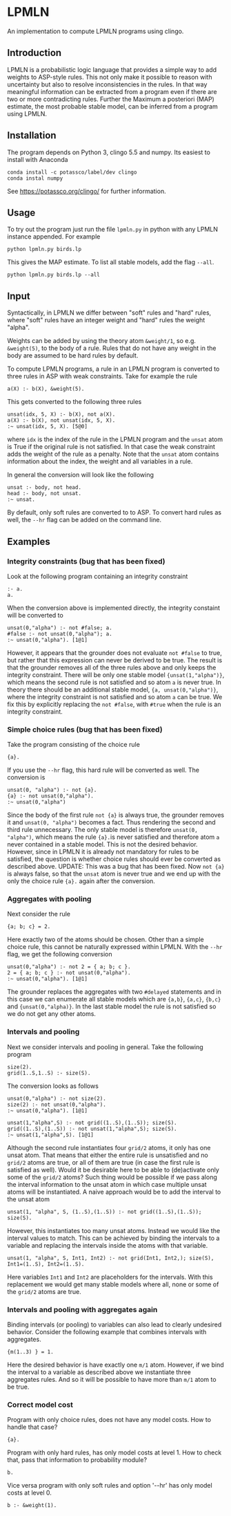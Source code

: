 # LPMLN
An implementation to compute LPMLN programs using clingo.

## Introduction
LPMLN is a probabilistic logic language that provides a simple way to add weights to ASP-style rules. This not only make it possible to reason with uncertainty but also to resolve inconsistencies in the rules. In that way meaningful information can be extracted from a program even if there are two or more contradicting rules.
Further the Maximum a posteriori (MAP) estimate, the most probable stable model, can be inferred from a program using LPMLN.


## Installation
The program depends on Python 3, clingo 5.5 and numpy. Its easiest to install with Anaconda 
```
conda install -c potassco/label/dev clingo
conda instal numpy
```
See https://potassco.org/clingo/ for further information.


## Usage
To try out the program just run the file `lpmln.py` in python with any LPMLN instance appended. For example
```
python lpmln.py birds.lp
```
This gives the MAP estimate. To list all stable models, add the flag `--all`. 
```
python lpmln.py birds.lp --all
```
## Input
Syntactically, in LPMLN we differ between "soft" rules and "hard" rules, where "soft" rules have an integer weight and "hard" rules the weight "alpha". 

Weights can be added by using the theory atom `&weight/1`, so e.g. `&weight(5)`, to the body of a rule. Rules that do not have any weight in the body are assumed to be hard rules by default.

To compute LPMLN programs, a rule in an LPMLN program is converted to three rules in ASP with weak constraints.
Take for example the rule

```
a(X) :- b(X), &weight(5).
```
This gets converted to the following three rules
```
unsat(idx, 5, X) :- b(X), not a(X).
a(X) :- b(X), not unsat(idx, 5, X).
:~ unsat(idx, 5, X). [5@0]
```
where `idx` is the index of the rule in the LPMLN program and the `unsat` atom is True if the original rule is not satisfied. In that case the weak constraint adds the weight of the rule as a penalty. Note that the `unsat` atom contains information about the index, the weight and all variables in a rule.

In general the conversion will look like the following
```
unsat :- body, not head.
head :- body, not unsat.
:~ unsat.
```

By default, only soft rules are converted to to ASP. To convert hard rules as well, the `--hr` flag can be added on the command line. 

## Examples

### Integrity constraints (bug that has been fixed)
Look at the following program containing an integrity constraint
```
:- a.
a.
```
When the conversion above is implemented directly, the integrity constaint will be converted to
```
unsat(0,"alpha") :- not #false; a.
#false :- not unsat(0,"alpha"); a.
:~ unsat(0,"alpha"). [1@1]
````
However, it appears that the grounder does not evaluate `not #false` to true, but rather that this expression can never be derived to be true. The result is that the grounder removes all of the three rules above and only keeps the integrity constraint. There will be only one stable model `{unsat(1,"alpha")}`, which means the second rule is not satisfied and so atom `a` is never true. In theory there should be an additional stable model, `{a, unsat(0,"alpha")}`, where the integrity constraint is not satisfied and so atom `a` can be true. 
We fix this by explicitly replacing the `not #false`, with `#true` when the rule is an integrity constraint. 
### Simple choice rules (bug that has been fixed)
Take the program consisting of the choice rule 
```
{a}.
```
If you use the `--hr` flag, this hard rule will be converted as well. The conversion is
```
unsat(0, "alpha") :- not {a}.
{a} :- not unsat(0,"alpha").
:~ unsat(0,"alpha")
```
Since the body of the first rule `not {a}` is always true, the grounder removes it and `unsat(0, "alpha")` becomes a fact. Thus rendering the second and third rule unnecessary. The only stable model is therefore `unsat(0, "alpha")`, which means the rule `{a}.`is never satisfied and therefore atom `a` never contained in a stable model. This is not the desired behavior. However, since in LPMLN it is already not mandatory for rules to be satisfied, the question is whether choice rules should ever be converted as described above.
UPDATE: This was a bug that has been fixed. Now `not {a}` is always false, so that the `unsat` atom is never true and we end up with the only the choice rule `{a}.` again after the conversion.

### Aggregates with pooling
Next consider the rule
```
{a; b; c} = 2. 
```
Here exactly two of the atoms should be chosen. Other than a simple choice rule, this cannot be naturally expressed within LPMLN. With the ``--hr`` flag, we get the following conversion
```
unsat(0,"alpha") :- not 2 = { a; b; c }.
2 = { a; b; c } :- not unsat(0,"alpha").
:~ unsat(0,"alpha"). [1@1]
```
The grounder replaces the aggregates with two `#delayed` statements and in this case we can enumerate all stable models which are `{a,b}`, `{a,c}`, `{b,c}` and `{unsat(0,"alpha)}`. In the last stable model the rule is not satisfied so we do not get any other atoms. 

### Intervals and pooling
Next we consider intervals and pooling in general. Take the following program
```
size(2).
grid(1..S,1..S) :- size(S).
```
The conversion looks as follows
```
unsat(0,"alpha") :- not size(2).
size(2) :- not unsat(0,"alpha").
:~ unsat(0,"alpha"). [1@1]

unsat(1,"alpha",S) :- not grid((1..S),(1..S)); size(S).
grid((1..S),(1..S)) :- not unsat(1,"alpha",S); size(S).
:~ unsat(1,"alpha",S). [1@1]
```
Although the second rule instantiates four `grid/2` atoms, it only has one unsat atom. That means that either the entire rule is unsatisfied and no `grid/2` atoms are true, or all of them are true (in case the first rule is satisfied as well). Would it be desirable here to be able to (de)activate only some of the `grid/2` atoms? 
Such thing would be possible if we pass along the interval information to the unsat atom in which case multiple unsat atoms will be instantiated. A naive approach would be to add the interval to the unsat atom
```
unsat(1, "alpha", S, (1..S),(1..S)) :- not grid((1..S),(1..S)); size(S).
```
However, this instantiates too many unsat atoms. Instead we would like the interval values to match. This can be achieved by binding the intervals to a variable and replacing the intervals inside the atoms with that variable.
```
unsat(1, "alpha", S, Int1, Int2) :- not grid(Int1, Int2,); size(S), Int1=(1..S), Int2=(1..S).
```
Here variables `Int1` and `Int2` are placeholders for the intervals. With this replacement we would get many stable models where all, none or some of the `grid/2` atoms are true.

### Intervals and pooling with aggregates again
Binding intervals (or pooling) to variables can also lead to clearly undesired behavior. Consider the following example that combines intervals with aggregates.
```
{m(1..3) } = 1.
```
Here the desired behavior is have exactly one `m/1` atom. However, if we bind the interval to a variable as described above we instantiate three aggregates rules. And so it will be possible to have more than `m/1` atom to be true. 

### Correct model cost
Program with only choice rules, does not have any model costs. How to handle that case?
```
{a}.
```

Program with only hard rules, has only model costs at level 1. How to check that, pass that information to probability module?
```
b.
```
Vice versa program with only soft rules and option '--hr' has only model costs at level 0.
```
b :- &weight(1).
```
